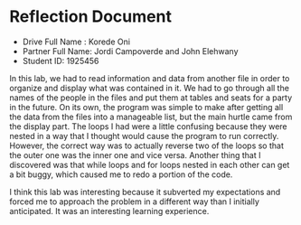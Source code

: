 # Reflection Document

* Drive Full Name  : Korede Oni
* Partner Full Name: Jordi Campoverde and John Elehwany
* Student ID: 1925456

In this lab, we had to read information and data from another file in order to organize
and display what was contained in it. We had to go through all the names of the people
in the files and put them at tables and seats for a party in the future. On its own, the
program was simple to make after getting all the data from the files into a manageable
list, but the main hurtle came from the display part. The loops I had were a little confusing
because they were nested in a way that I thought would cause the program to run correctly.
However, the correct way was to actually reverse two of the loops so that the outer one was
the inner one and vice versa. Another thing that I discovered was that while loops and for loops
nested in each other can get a bit buggy, which caused me to redo a portion of the code.

I think this lab was interesting because it subverted my expectations and forced me to approach
the problem in a different way than I initially anticipated. It was an interesting learning experience.
